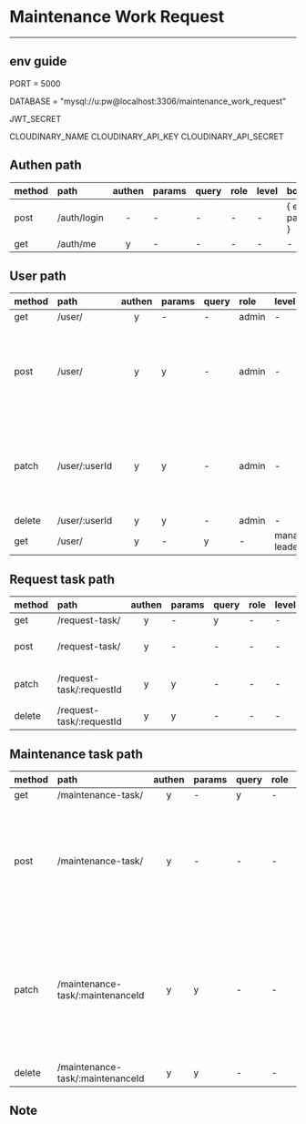 # Maintenance Work Request
---
## env guide
PORT = 5000

DATABASE = "mysql://u:pw@localhost:3306/maintenance_work_request"

JWT_SECRET

CLOUDINARY_NAME 
CLOUDINARY_API_KEY 
CLOUDINARY_API_SECRET


## Authen path
|method |path |authen | params | query | role | level | body |
|:----- |:--- |:----:  |:------ |:----- |:---- |:---- |:---- |
|post|/auth/login|-|-|-|-|-|{ email, password }
|get|/auth/me|y|-|-|-|-|-|

## User path
|method |path |authen | params | query | role | level | body |
|:----- |:--- |:----:  |:------ |:----- |:---- |:---- |:---- |
|get|/user/|y|-|-|admin|-|-|
|post|/user/|y|y|-|admin|-|{firstName, lastName, email, password, confirmPassword, picture?, locationId, departmentId, role, level}
|patch|/user/:userId|y|y|-|admin|-|{firstName, lastName, email, password, confirmPassword, picture?, locationId, departmentId, role, level}
|delete|/user/:userId|y|y|-|admin|-|-|
|get|/user/|y|-|y|-|manager, leader|-|

## Request task path
|method |path |authen | params | query | role | level | body |
|:----- |:--- |:----:  |:------ |:----- |:---- |:---- |:---- |
|get|/request-task/|y|-|y|-|-|-|
|post|/request-task/|y|-|-|-|-|{employeeId, machineId, faultSymptoms, departmentId,images }
|patch|/request-task/:requestId|y|y|-|-|-|{employeeId, machineId, faultSymptoms, departmentId,images,status}
|delete|/request-task/:requestId|y|y|-|-|-|-|


## Maintenance task path
|method |path |authen | params | query | role | level | body |
|:----- |:--- |:----:  |:------ |:----- |:---- |:---- |:---- |
|get|/maintenance-task/|y|-|y|-|-|-|
|post|/maintenance-task/|y|-|-|-|-|{requestId, machineId, employeeId, typeOfFailureId, typeOfRootCauseId, rootCauseDetail?, operationDetails?, preventingRecurrence? equipmentUsed?, additionalSuggestions?, images?}
|patch|/maintenance-task/:maintenanceId|y|y|-|-|-|{requestId, machineId, employeeId, typeOfFailureId, typeOfRootCauseId, rootCauseDetail?, operationDetails?, preventingRecurrence? equipmentUsed?, additionalSuggestions?, finishTime?, acceptTime?, status, isRejected, images? }
|delete|/maintenance-task/:maintenanceId|y|y|-|-|-|-|


## Note